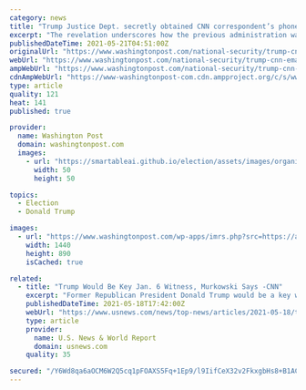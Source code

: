```yaml
---
category: news
title: "Trump Justice Dept. secretly obtained CNN correspondent’s phone, email records"
excerpt: "The revelation underscores how the previous administration was willing to seek journalists’ data to investigate unwanted disclosures."
publishedDateTime: 2021-05-21T04:51:00Z
originalUrl: "https://www.washingtonpost.com/national-security/trump-cnn-email-phone-records/2021/05/20/457daa70-b9bc-11eb-96b9-e949d5397de9_story.html"
webUrl: "https://www.washingtonpost.com/national-security/trump-cnn-email-phone-records/2021/05/20/457daa70-b9bc-11eb-96b9-e949d5397de9_story.html"
ampWebUrl: "https://www.washingtonpost.com/national-security/trump-cnn-email-phone-records/2021/05/20/457daa70-b9bc-11eb-96b9-e949d5397de9_story.html?outputType=amp"
cdnAmpWebUrl: "https://www-washingtonpost-com.cdn.ampproject.org/c/s/www.washingtonpost.com/national-security/trump-cnn-email-phone-records/2021/05/20/457daa70-b9bc-11eb-96b9-e949d5397de9_story.html?outputType=amp"
type: article
quality: 121
heat: 141
published: true

provider:
  name: Washington Post
  domain: washingtonpost.com
  images:
    - url: "https://smartableai.github.io/election/assets/images/organizations/washingtonpost.com-50x50.jpg"
      width: 50
      height: 50

topics:
  - Election
  - Donald Trump

images:
  - url: "https://www.washingtonpost.com/wp-apps/imrs.php?src=https://arc-anglerfish-washpost-prod-washpost.s3.amazonaws.com/public/LQQAWZW3RAI6RNZSHRZMX4JR6I.jpg&w=1440"
    width: 1440
    height: 890
    isCached: true

related:
  - title: "Trump Would Be Key Jan. 6 Witness, Murkowski Says -CNN"
    excerpt: "Former Republican President Donald Trump would be a key witness for any panel probing the Jan. 6 attack on the U.S. Capitol, Republican Senator Lisa Murkowski said on Tuesday, after the top Republican in the House earlier rejected the idea of any investigative commission."
    publishedDateTime: 2021-05-18T17:42:00Z
    webUrl: "https://www.usnews.com/news/top-news/articles/2021-05-18/trump-would-be-key-jan-6-witness-murkowski-says-cnn"
    type: article
    provider:
      name: U.S. News & World Report
      domain: usnews.com
    quality: 35

secured: "/Y6Wd8qa6aOCM6W2Q5cq1pFOAXS5Fq+1Ep9/l9IifCeX32v2FkxgbHs8+B1ACUfhEneraNPvcBVTLCJmlBPu5IrseP6NHNOvGFp9YVVkQQ2HtaYqMe8GOLSMn/rGAY/YmEiLxWkSV2l4QliEWCgjhCkoLu4RMCfWcyAxqUP4qGAIVWE+d/8ej09CPvYufYlzX6i4eR1lNmbP4AULTqlSooHF2ws2MmIN30xwm6FTUxMfkVFbUKu0ea2Qhvcusrh47LdxYcNvhNZ5P5dmvEWzU03u5oi9JUlrMshL2BLckKvKIuHI6MiU5tpv2HIFvpuT4CbGvwg8MVtxuvZrY65BQTPDO9dvaWyIVyH3U1O7lXg=;OkNSapDCYFXTwCXGe909aw=="
---
```


